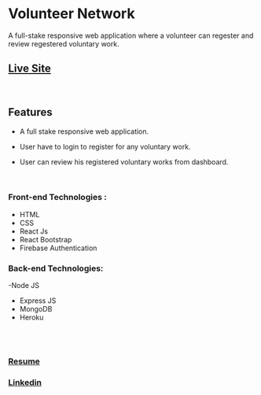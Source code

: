 # Volunteer Network

A full-stake responsive web application where a volunteer can regester and review regestered voluntary work. <br/>

## [Live Site](https://volunteer-network-bd.web.app/ "Volunteer Network")

<br/>

## Features

- A full stake responsive web application.
- User have to login to register for any voluntary work.
- User can review his registered voluntary works from dashboard.

  <br/>

### Front-end Technologies : <br/>

- HTML
- CSS
- React Js
- React Bootstrap
- Firebase Authentication

### Back-end Technologies: 
-Node JS 
- Express JS
- MongoDB
- Heroku
<br/>
<br/>

### [Resume]('https://drive.google.com/file/d/1d6OfaYXPL4u8YPYlBqk1Iay-Vf7Bh8jJ/view?usp=sharing') 
### [Linkedin]("https://www.linkedin.com/in/chistyhimel/")
